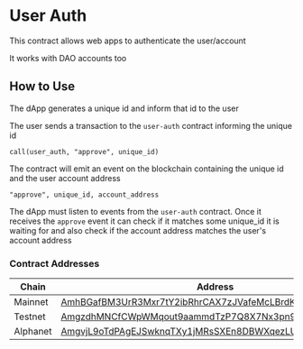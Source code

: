 # User Auth

This contract allows web apps to authenticate the user/account

It works with DAO accounts too


## How to Use

The dApp generates a unique id and inform that id to the user

The user sends a transaction to the `user-auth` contract informing the unique id

```
call(user_auth, "approve", unique_id)
```

The contract will emit an event on the blockchain containing the unique id and
the user account address

```
"approve", unique_id, account_address
```

The dApp must listen to events from the `user-auth` contract. Once it receives
the `approve` event it can check if it matches some unique_id it is waiting for
and also check if the account address matches the user's account address


### Contract Addresses

| Chain   | Address |
| ------- | ------- |
| Mainnet | [AmhBGafBM3UrR3Mxr7tY2ibRhrCAX7zJVafeMcLBrdKbiBY2Mb2o](https://mainnet.aergoscan.io/account/AmhBGafBM3UrR3Mxr7tY2ibRhrCAX7zJVafeMcLBrdKbiBY2Mb2o/?tab=interactive) |
| Testnet | [AmgzdhMNCfCWpWMqout9aammdTzP7Q8X7Nx3pn9FCrAmzPYJDhJ7](https://testnet.aergoscan.io/account/AmgzdhMNCfCWpWMqout9aammdTzP7Q8X7Nx3pn9FCrAmzPYJDhJ7/?tab=interactive) |
| Alphanet | [AmgvjL9oTdPAgEJSwknqTXy1jMRsSXEn8DBWXqezLUx1AmpS1j7Q](https://alpha.aergoscan.io/account/AmgvjL9oTdPAgEJSwknqTXy1jMRsSXEn8DBWXqezLUx1AmpS1j7Q/?tab=interactive) |

